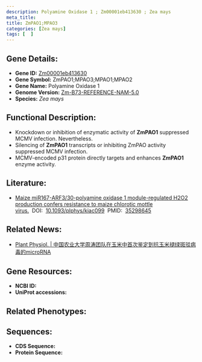 ```yaml
---
description: Polyamine Oxidase 1 ; Zm00001eb413630 ; Zea mays
meta_title:
title: ZmPAO1;MPAO3
categories: [Zea mays]
tags: [  ]
---
```


## Gene Details:
- **Gene ID:**	[Zm00001eb413630]()
- **Gene Symbol:** ZmPAO1;MPAO3;MPAO1;MPAO2
- **Gene Name:** Polyamine Oxidase 1
- **Genome Version:** [Zm-B73-REFERENCE-NAM-5.0]()
- **Species:** *Zea mays*

## Functional Description:
   - Knockdown or inhibition of enzymatic activity of **ZmPAO1** suppressed MCMV infection. Nevertheless.
   - Silencing of **ZmPAO1** transcripts or inhibiting ZmPAO activity suppressed MCMV infection.
   - MCMV-encoded p31 protein directly targets and enhances **ZmPAO1** enzyme activity.

## Literature:
   - [Maize miR167-ARF3/30-polyamine oxidase 1 module-regulated H2O2 production confers resistance to maize chlorotic mottle virus.]( https://academic.oup.com/plphys/article/189/2/1065/6550062?login=true)&nbsp;&nbsp;DOI:&nbsp;&nbsp;[10.1093/plphys/kiac099](https://academic.oup.com/plphys/article/189/2/1065/6550062?login=true)&nbsp;&nbsp;PMID:&nbsp;&nbsp;[35298645](https://pubmed.ncbi.nlm.nih.gov/35298645/)

## Related News:
   - [Plant Physiol. | 中国农业大学周涛团队在玉米中首次鉴定到抗玉米褪绿斑驳病毒的microRNA](https://mp.weixin.qq.com/s?__biz=MzU3ODY3MDM0NA==&mid=2247517356&idx=3&sn=bf9cd80c1b0f56b25b9f6a0c28106832&chksm=fd731ecbca0497dd1836b2f99d660f7ed9b29908350d385c1e38a35a6e586eede3636cf5fe99&scene=27#wechat_redirect)

## Gene Resources:
- **NCBI ID:** [](https://www.ncbi.nlm.nih.gov/gene/?term=)
- **UniProt accessions:** [](https://www.uniprot.org/uniprotkb//entry)

## Related Phenotypes:


## Sequences:
- **CDS Sequence:**
- **Protein Sequence:**
